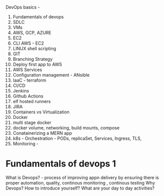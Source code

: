DevOps basics -
1. Fundamentals of devops
2. SDLC
3. VMs
4. AWS, GCP, AZURE 
5. EC2
6. CLI AWS - EC2
7. LINUX shell scripting
8. GIT
9. Branching Strategy
10. Deploy first app to AWS
11. AWS Services
12. Configuration management - ANsible
13. IaaC - terraform
14. CI/CD
15. Jenkins
16. Github Actions
17. elf hosted runners
18. JIRA
19. Containers   vs Virtualization
20. Docker
21. multi stage docker
22. docker volume, networking, build mounts, compose
23. Conatainerizing a MERN app
24. k8s - Orchestration - PODs, replicaSet, Services, Ingress, TLS, 
25. Monitoring - 

Fundamentals of devops 1
===============
What is Devops? - process of improving appn delivery by ensuring there is proper automation, quality, continous monitoring , continous testing
Why Devops?
How to introduce yourself?
What are your day to day activities?
